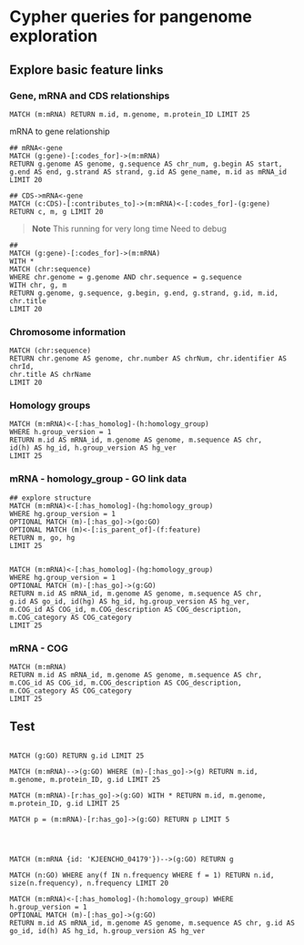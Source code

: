 # Cypher queries for pangenome exploration

## Explore basic feature links

### Gene, mRNA and CDS relationships

``` cypher
MATCH (m:mRNA) RETURN m.id, m.genome, m.protein_ID LIMIT 25
```

mRNA to gene relationship

``` cypher
## mRNA<-gene
MATCH (g:gene)-[:codes_for]->(m:mRNA) 
RETURN g.genome AS genome, g.sequence AS chr_num, g.begin AS start,
g.end AS end, g.strand AS strand, g.id AS gene_name, m.id as mRNA_id
LIMIT 20
```

``` cypher
## CDS->mRNA<-gene
MATCH (c:CDS)-[:contributes_to]->(m:mRNA)<-[:codes_for]-(g:gene) RETURN c, m, g LIMIT 20
```

> **Note**
> This running for very long time 
> Need to debug 

``` cypher
## 
MATCH (g:gene)-[:codes_for]->(m:mRNA) 
WITH * 
MATCH (chr:sequence) 
WHERE chr.genome = g.genome AND chr.sequence = g.sequence
WITH chr, g, m
RETURN g.genome, g.sequence, g.begin, g.end, g.strand, g.id, m.id, chr.title
LIMIT 20

```

### Chromosome information

``` cypher
MATCH (chr:sequence)
RETURN chr.genome AS genome, chr.number AS chrNum, chr.identifier AS chrId,
chr.title AS chrName
LIMIT 20
```

### Homology groups

``` cypher
MATCH (m:mRNA)<-[:has_homolog]-(h:homology_group)
WHERE h.group_version = 1
RETURN m.id AS mRNA_id, m.genome AS genome, m.sequence AS chr,
id(h) AS hg_id, h.group_version AS hg_ver
LIMIT 25
```

### mRNA - homology_group - GO link data

``` cypher
## explore structure
MATCH (m:mRNA)<-[:has_homolog]-(hg:homology_group) 
WHERE hg.group_version = 1
OPTIONAL MATCH (m)-[:has_go]->(go:GO)
OPTIONAL MATCH (m)<-[:is_parent_of]-(f:feature)
RETURN m, go, hg
LIMIT 25


MATCH (m:mRNA)<-[:has_homolog]-(hg:homology_group) 
WHERE hg.group_version = 1
OPTIONAL MATCH (m)-[:has_go]->(g:GO) 
RETURN m.id AS mRNA_id, m.genome AS genome, m.sequence AS chr, 
g.id AS go_id, id(hg) AS hg_id, hg.group_version AS hg_ver,
m.COG_id AS COG_id, m.COG_description AS COG_description,
m.COG_category AS COG_category
LIMIT 25
```

### mRNA - COG

``` cypher
MATCH (m:mRNA)
RETURN m.id AS mRNA_id, m.genome AS genome, m.sequence AS chr, 
m.COG_id AS COG_id, m.COG_description AS COG_description,
m.COG_category AS COG_category
LIMIT 25 
```


## Test 

``` cypher

MATCH (g:GO) RETURN g.id LIMIT 25

MATCH (m:mRNA)-->(g:GO) WHERE (m)-[:has_go]->(g) RETURN m.id, m.genome, m.protein_ID, g.id LIMIT 25

MATCH (m:mRNA)-[r:has_go]->(g:GO) WITH * RETURN m.id, m.genome, m.protein_ID, g.id LIMIT 25

MATCH p = (m:mRNA)-[r:has_go]->(g:GO) RETURN p LIMIT 5




MATCH (m:mRNA {id: 'KJEENCHO_04179'})-->(g:GO) RETURN g

MATCH (n:GO) WHERE any(f IN n.frequency WHERE f = 1) RETURN n.id, size(n.frequency), n.frequency LIMIT 20

MATCH (m:mRNA)<-[:has_homolog]-(h:homology_group) WHERE h.group_version = 1
OPTIONAL MATCH (m)-[:has_go]->(g:GO)
RETURN m.id AS mRNA_id, m.genome AS genome, m.sequence AS chr, g.id AS go_id, id(h) AS hg_id, h.group_version AS hg_ver

```